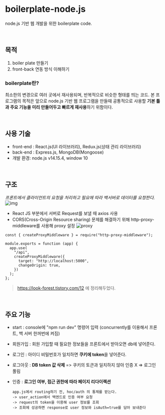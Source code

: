# boilerplate-node.js
node.js 기반 웹 개발을 위한 boilerplate code.

</br>



## 목적
1. boiler plate 만들기  
2. front-back 연동 방식 이해하기

### boilerplate란?
최소한의 변경으로 여러 곳에서 재사용되며, 반복적으로 비슷한 형태를 띄는 코드.
본 프로그램의 목적은 앞으로 node.js 기반 웹 프로그램을 만들때 공통적으로 사용할 **기본 틀과 주요 기능을 미리 만들어두고 빠르게 재사용**하기 위함이다.

</br>


## 사용 기술
- front-end : React.js(UI 라이브러리), Redux.js(상태 관리 라이브러리)
- back-end : Express.js, MongoDB(Mongoose)
- 개발 환경: node.js v14.15.4, window 10

</br>


## 구조
*프론트에서 클라이언트의 요청을 처리하고 필요에 따라 백서버로 데이터를 요청한다.*
![img](https://user-images.githubusercontent.com/55947154/106376266-02248b80-63d7-11eb-94b2-3598979477b2.png)

- React JS 부분에서 서버로 Request를 보낼 때 axios 사용
- CORS(Cross-Origin Resource sharing) 문제를 해결하기 위해 http-proxy-middleware를 사용해 proxy 설정
![proxy](https://user-images.githubusercontent.com/55947154/106376305-66dfe600-63d7-11eb-8343-39cde1c05cae.png)
```
const { createProxyMiddleware } = require("http-proxy-middleware");

module.exports = function (app) {
  app.use(
    "/api",
    createProxyMiddleware({
      target: "http://localhost:5000",
      changeOrigin: true,
    })
  );
};
```

> https://look-forest.tistory.com/12 에 정리해두었다.
</br>

## 주요 기능
- start : console에 "npm run dev" 명령어 입력 (concurrently를 이용해서 프론트, 백 서버 한꺼번에 켜짐)

- 회원가입 : 회원 가입할 때 필요한 정보들을 프론트에서 받아오면 db에 넣어준다.
  
- 로그인 : 아이디 비밀번호가 일치하면 **쿠키에 token**을 넣어준다.

- 로그아웃 : **DB token 값 삭제** => 쿠키의 토큰과 일치하지 않아 인증 X => 로그인 풀림

- 인증 : **로그인 여부, 접근 권한에 따라 페이지 리다이렉션**
  ```
  app.js에서 routing하기 전, hoc/auth 의 통제를 받는다. 
  -> user_action에서 백엔드로 인증 여부 요청 
  -> request의 token을 이용해 user 정보를 조회
  -> 조회에 성공하면 response로 user 정보와 isAuth=true를 담아 보내준다
  ```
